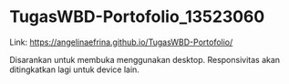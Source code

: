 # TugasWBD-Portofolio_13523060
Link: https://angelinaefrina.github.io/TugasWBD-Portofolio/


Disarankan untuk membuka menggunakan desktop. Responsivitas akan ditingkatkan lagi untuk device lain.
